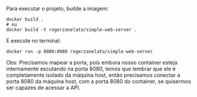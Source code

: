 Para executar o projeto, builde a imagem:

```shell
docker build .
# ou
docker build -t rogerzanelato/simple-web-server .
```

E execute no terminal:
```
docker run -p 8080:8080 rogerzanelato/simple-web-server
```

Obs: Precisamos mapear a porta, pois embora nosso container esteja internamente escutando na porta 8080, temos que lembrar que ele é completamente isolado da máquina host, então precisamos conectar a porta 8080 da máquina host, com a porta 8080 do container, se quisermos ser capazes de acessar a API.